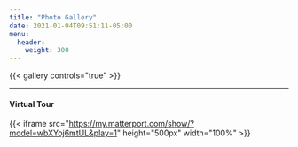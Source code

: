 ```yaml
---
title: "Photo Gallery"
date: 2021-01-04T09:51:11-05:00
menu:
  header:
    weight: 300
---
```


{{< gallery controls="true" >}}

***

#### Virtual Tour
{{< iframe src="https://my.matterport.com/show/?model=wbXYoj6mtUL&play=1" height="500px" width="100%" >}}
